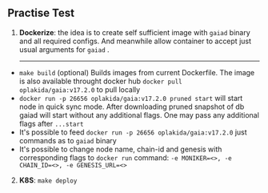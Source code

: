 ## Practise Test

 1. **Dockerize**: the idea is to create self sufficient image with `gaiad` binary and all required configs. And meanwhile allow container to accept just usual arguments for `gaiad` .
	 _________
	 
	 
 - `make build` (optional) Builds images from current Dockerfile. The image is also available throught docker hub `docker pull oplakida/gaia:v17.2.0` to pull locally
 - `docker run -p 26656 oplakida/gaia:v17.2.0 pruned start` will start node in quick sync mode. After downloading pruned snapshot of db gaiad will start without any additional flags. One may pass any additional flags after `...start`
 - It's possible to feed `docker run -p 26656 oplakida/gaia:v17.2.0` just commands as to `gaiad` binary
 - It's possible to change node name, chain-id and genesis with corresponding flags to `docker run` command: `-e MONIKER=<>, -e CHAIN_ID=<>, -e GENESIS_URL=<>`

2. **K8S**: `make deploy`

